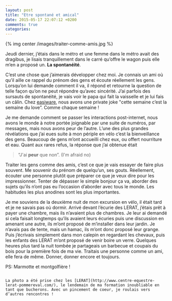 ```yaml
---
layout: post
title: "Etre spontané et amical"
date: 2015-05-17 22:07:12 +0200
comments: true
categories:
---
```


{% img center /images/traiter-comme-amis.jpg %}

Jeudi dernier, j’étais dans le métro et une femme dans le métro avait des dragibus, je lisais tranquillement dans le carré qu’offre le wagon puis elle m’en a proposé un. **La spontanéité**.

<!-- more -->

C’est une chose que j’aimerais développer chez moi. Je connais un ami où qu’il aille ce rappel du prénom des gens et écoute réellement les gens. Lorsqu’on lui demande comment il va, il répond et retourne la question de telle façon qu’on ne peut répondre qu’avec sincérité. J’ai parfois des sursauts de spontanéité, je vais voir le papa qui fait la vaisselle et je lui fais un câlin. Chez [easiware](http://www.easi-crm.com/qui-sommes-nous/), nous avons une private joke "cette semaine c’est la semaine du love”. Comme chaque semaine !

Je me demande comment se passer les interactions post-internet, nous avons le monde à notre portée joignable par une suite de numéros, par messages, mais nous avons peur de l’autre. L’une des plus grandes révélations que j’ai eues suite à mon périple en vélo c’est la bienveillance des gens. Beaucoup de gens m’ont accueilli chez eux, ou offert nourriture et eau. Quant aux rares refus, la réponse que j’ai obtenue était

> “J'ai **peur** que non”. (I'm afraid no)

Traiter les gens comme des amis, c’est ce que je vais essayer de faire plus souvent. Me souvenir du prénom de quelqu’un, ses gouts. Réellement, écouter une personne plutôt que préparer ce que je veux dire pour les impressionner. Tenter de dépasser le simple bonjour ça va, aborder des sujets qu’ils n’ont pas eu l’occasion d’aborder avec tous le monde. Les habitudes les plus anodines sont les plus importantes.

Je me souviens de la deuxième nuit de mon excursion en vélo, il était tard et je ne savais pas où dormir. Arrivé devant l’écurie des LERAT, j’étais prêt à payer une chambre, mais ils n’avaient plus de chambres. Je leur ai demandé si cela faisait longtemps qu’ils avaient leurs écuries puis une discussion en amenant une autre, ils m’ont proposé de m’installer dans leur jardin. Je n’avais pas de tente, mais un hamac, ils m’ont donc proposé leur grange. Puis j’écrivais simplement dans mon calepin en regardant les chevaux, puis les enfants des LERAT m’ont proposé de venir boire un verre. Quelques heures plus tard la nuit tombée je partageais un barbecue et coupais du bois pour la première fois de ma vie. Traitais une personne comme un ami, elle fera de même. Donner, donner encore et toujours.

PS: Marmotte et montgolfière !

~~~

La photo a été prise chez les [LERAT](http://www.centre-equestre-lerat-pommereval.com/), le lendemain de ma formation inoubliable en tant que bucherons. Avec un pincement de coeur, je roulais vers d’autres rencontres !
